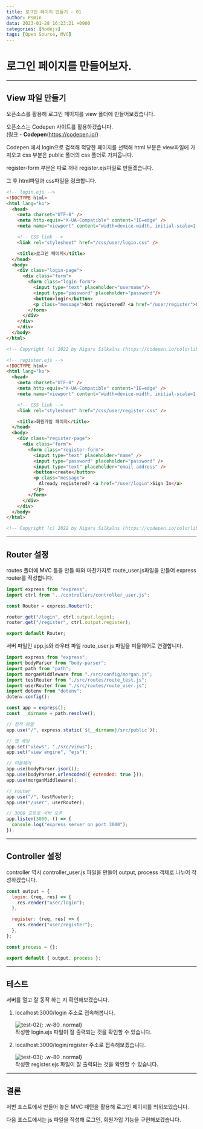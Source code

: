 ```yaml
---
title: 로그인 페이지 만들기 - 01
author: Psmin
data: 2023-01-28 16:23:21 +0900
categories: [Nodejs]
tags: [Open Source, MVC]
---
```


# 로그인 페이지를 만들어보자.

---

## View 파일 만들기

오픈소스를 활용해 로그인 페이지를 view 폴더에 만들어보겠습니다.

오픈소스는 Codepen 사이트를 활용하겠습니다.  
(링크 - **Codepen**(<https://codepen.io/>)

Codepen 에서 login으로 검색해 적당한 페이지를 선택해 html 부분은 view파일에 가져오고 css 부분은 public 폴더의 css 폴더로 가져옵니다.

register-form 부분은 따로 꺼내 register.ejs파일로 만들겠습니다.

그 후 html파일과 css파일을 링크합니다.

```html
<!-- login.ejs -->
<!DOCTYPE html>
<html lang="ko">
  <head>
    <meta charset="UTF-8" />
    <meta http-equiv="X-UA-Compatible" content="IE=edge" />
    <meta name="viewport" content="width=device-width, initial-scale=1.0" />

    <!-- CSS link -->
    <link rel="stylesheet" href="/css/user/login.css" />

    <title>로그인 페이지</title>
  </head>
  <body>
    <div class="login-page">
      <div class="form">
        <form class="login-form">
          <input type="text" placeholder="username"/>
          <input type="password" placeholder="password"/>
          <button>login</button>
          <p class="message">Not registered? <a href="/user/register">Create an account</a></p>
        </form>
      </div>
    </div>
    </div>
  </body>
</html>

<!-- Copyright (c) 2022 by Aigars Silkalns (https://codepen.io/colorlib/pen/rxddKy) -->
```

```html
<!-- register.ejs -->
<!DOCTYPE html>
<html lang="ko">
  <head>
    <meta charset="UTF-8" />
    <meta http-equiv="X-UA-Compatible" content="IE=edge" />
    <meta name="viewport" content="width=device-width, initial-scale=1.0" />

    <!-- CSS link -->
    <link rel="stylesheet" href="/css/user/register.css" />

    <title>회원가입 페이지</title>
  </head>
  <body>
    <div class="register-page">
      <div class="form">
        <form class="register-form">
          <input type="text" placeholder="name" />
          <input type="password" placeholder="password" />
          <input type="text" placeholder="email address" />
          <button>create</button>
          <p class="message">
            Already registered? <a href="/user/login">Sign In</a>
          </p>
        </form>
      </div>
    </div>
  </body>
</html>

<!-- Copyright (c) 2022 by Aigars Silkalns (https://codepen.io/colorlib/pen/rxddKy) -->
```

---

## Router 설정

routes 폴더에 MVC 틀을 만들 때와 마찬가지로 route_user.js파일을 만들어 express router를 작성합니다.

```js
import express from "express";
import ctrl from "../controllers/controller_user.js";

const Router = express.Router();

router.get("/login", ctrl.output.login);
router.get("/register", ctrl.output.register);

export default Router;
```

서버 파일인 app.js와 라우터 파일 route_user.js 파일을 미들웨어로 연결합니다.

```js
import express from "express";
import bodyParser from "body-parser";
import path from "path";
import morganMiddleware from "./src/config/morgan.js";
import testRouter from "./src/routes/route_test.js";
import userRouter from "./src/routes/route_user.js";
import dotenv from "dotenv";
dotenv.config();

const app = express();
const __dirname = path.resolve();

// 정적 파일
app.use("/", express.static(`${__dirname}/src/public`));

// 앱 세팅
app.set("views", "./src/views");
app.set("view engine", "ejs");

// 미들웨어
app.use(bodyParser.json());
app.use(bodyParser.urlencoded({ extended: true }));
app.use(morganMiddleware);

// router
app.use("/", testRouter);
app.use("/user", userRouter);

// 3000 포트로 서버 오픈
app.listen(3000, () => {
  console.log("express server on port 3000");
});
```

---

## Controller 설정

controller 역시 controller_user.js 파일을 만들어 output, process 객체로 나누어 작성하겠습니다.

```js
const output = {
  login: (req, res) => {
    res.render("user/login");
  },

  register: (req, res) => {
    res.render("user/register");
  },
};

const process = {};

export default { output, process };
```

---

## 테스트

서버를 열고 잘 동작 하는 지 확인해보겠습니다.

1. localhost:3000/login 주소로 접속해봅니다.

   ![test-02](/assets/img/login-page-test.png){: .w-80 .normal}  
   작성한 login.ejs 파일이 잘 출력되는 것을 확인할 수 있습니다.

1. localhost:3000/login/register 주소로 접속해보겠습니다.

   ![test-03](/assets/img/register-page-test.png){: .w-80 .normal}  
   작성한 register.ejs 파일이 잘 출력되는 것을 확인할 수 있습니다.

---

## 결론

저번 포스트에서 만들어 놓은 MVC 패턴을 활용해 로그인 페이지를 띄워보았습니다.

다음 포스트에서는 js 파일을 작성해 로그인, 회원가입 기능을 구현해보겠습니다.

